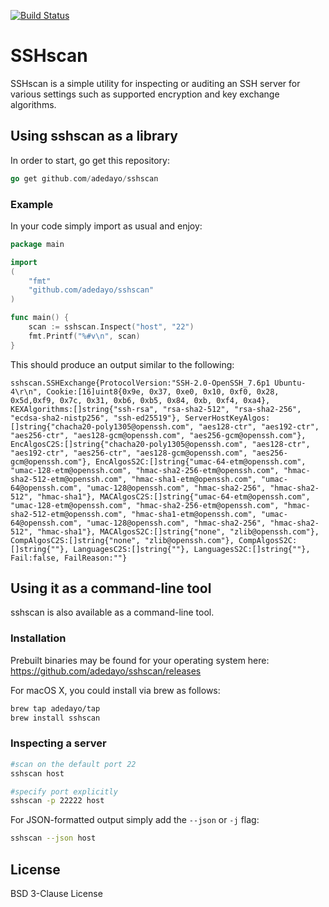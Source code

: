 [![Build Status](https://travis-ci.org/adedayo/sshscan.svg?branch=master)](https://travis-ci.org/adedayo/sshscan)

# SSHscan 
SSHscan is a simple utility for inspecting or auditing an SSH server for various settings such as supported encryption and key exchange algorithms.

## Using sshscan as a library
In order to start, go get this repository:
```go
go get github.com/adedayo/sshscan
```

### Example
In your code simply import as usual and enjoy:

```go
package main

import 
(
    "fmt"
    "github.com/adedayo/sshscan"
)

func main() {
	scan := sshscan.Inspect("host", "22")
	fmt.Printf("%#v\n", scan)
}
```
This should produce an output similar to the following:
```
sshscan.SSHExchange{ProtocolVersion:"SSH-2.0-OpenSSH_7.6p1 Ubuntu-4\r\n", Cookie:[16]uint8{0x9e, 0x37, 0xe0, 0x10, 0xf0, 0x28, 0x5d,0xf9, 0x7c, 0x31, 0xb6, 0xb5, 0x84, 0xb, 0xf4, 0xa4}, KEXAlgorithms:[]string{"ssh-rsa", "rsa-sha2-512", "rsa-sha2-256", "ecdsa-sha2-nistp256", "ssh-ed25519"}, ServerHostKeyAlgos:[]string{"chacha20-poly1305@openssh.com", "aes128-ctr", "aes192-ctr", "aes256-ctr", "aes128-gcm@openssh.com", "aes256-gcm@openssh.com"}, EncAlgosC2S:[]string{"chacha20-poly1305@openssh.com", "aes128-ctr", "aes192-ctr", "aes256-ctr", "aes128-gcm@openssh.com", "aes256-gcm@openssh.com"}, EncAlgosS2C:[]string{"umac-64-etm@openssh.com", "umac-128-etm@openssh.com", "hmac-sha2-256-etm@openssh.com", "hmac-sha2-512-etm@openssh.com", "hmac-sha1-etm@openssh.com", "umac-64@openssh.com", "umac-128@openssh.com", "hmac-sha2-256", "hmac-sha2-512", "hmac-sha1"}, MACAlgosC2S:[]string{"umac-64-etm@openssh.com", "umac-128-etm@openssh.com", "hmac-sha2-256-etm@openssh.com", "hmac-sha2-512-etm@openssh.com", "hmac-sha1-etm@openssh.com", "umac-64@openssh.com", "umac-128@openssh.com", "hmac-sha2-256", "hmac-sha2-512", "hmac-sha1"}, MACAlgosS2C:[]string{"none", "zlib@openssh.com"}, CompAlgosC2S:[]string{"none", "zlib@openssh.com"}, CompAlgosS2C:[]string{""}, LanguagesC2S:[]string{""}, LanguagesS2C:[]string{""}, Fail:false, FailReason:""}
```

## Using it as a command-line tool
sshscan is also available as a command-line tool. 

### Installation
Prebuilt binaries may be found for your operating system here: https://github.com/adedayo/sshscan/releases

For macOS X, you could install via brew as follows:
```bash
brew tap adedayo/tap
brew install sshscan
``` 

### Inspecting a server

```bash
#scan on the default port 22
sshscan host

#specify port explicitly
sshscan -p 22222 host
```

For JSON-formatted output simply add the `--json` or `-j` flag:

```bash
sshscan --json host
```

## License
BSD 3-Clause License